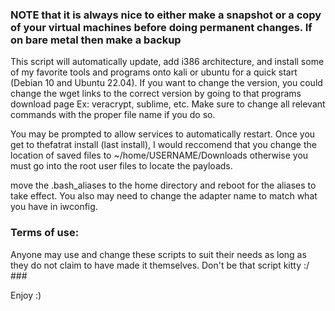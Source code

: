### NOTE that it is always nice to either make a snapshot or a copy of your virtual machines before doing permanent changes. If on bare metal then make a backup ###

This script will automatically update, add i386 architecture, and install some of my favorite tools and programs onto kali or ubuntu for a quick start (Debian 10 and Ubuntu 22.04). If you want to change the version, you could change the wget links to the correct version by going to that programs download page Ex: veracrypt, sublime, etc. Make sure to change all relevant commands with the proper file name if you do so.

You may be prompted to allow services to automatically restart. Once you get to thefatrat install (last install), I would reccomend that you change the location of saved files to ~/home/USERNAME/Downloads otherwise you must go into the root user files to locate the payloads.

move the .bash_aliases to the home directory and reboot for the aliases to take effect. You also may need to change the adapter name to match what you have in iwconfig. 


### Terms of use:
Anyone may use and change these scripts to suit their needs as long as they do not claim to have made it themselves. Don't be that script kitty :/ ###


Enjoy :)
